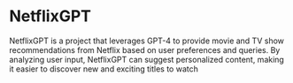# NetflixGPT
NetflixGPT is a project that leverages GPT-4 to provide movie and TV show recommendations from Netflix based on user preferences and queries. By analyzing user input, NetflixGPT can suggest personalized content, making it easier to discover new and exciting titles to watch
